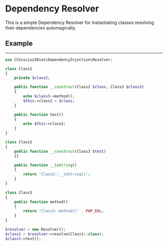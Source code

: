 # Dependency Resolver

This is a simple Dependency Resolver for instantiating classes resolving their
dependencies automagically.

## Example
---

```php
use CViniciusSDias\DependencyInjection\Resolver;

class Class1
{
    private $class2;

    public function __construct(Class2 $class, Class3 $class3)
    {
        echo $class3->method();
        $this->class2 = $class;
    }

    public function test()
    {
        echo $this->class2;
    }
}

class Class2
{
    public function __construct(Class3 $test)
    {}

    public function __toString()
    {
        return 'Class2::__toString()';
    }
}

class Class3
{
    public function method()
    {
        return 'Class3::method()' . PHP_EOL;
    }
}

$resolver = new Resolver();
$class1 = $resolver->resolve(Class1::class);
$class1->test();

```